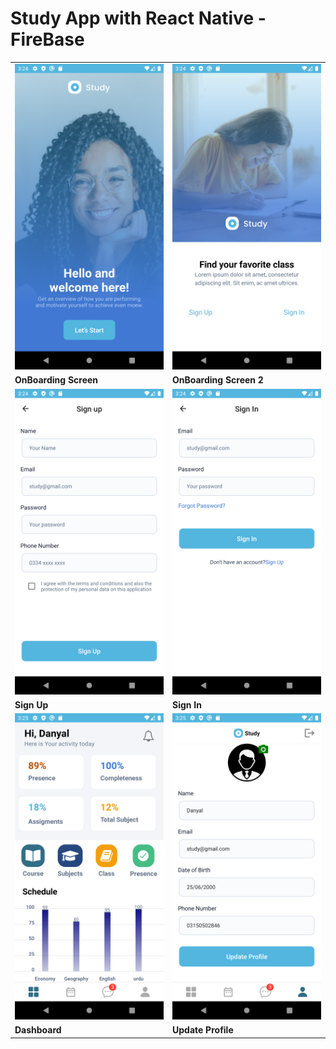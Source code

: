 <h1>
Study App with React Native - FireBase
</h1>
<table>
 <tr>
    <td width="15%">
      <img src="./img/1.png" />
    </td>
    <td width="15%">
      <img src="./img/2.png" />
    </td>
  </tr>
  <tr>
    <td width="15%">
     <b> OnBoarding Screen</b>
    </td>
    <td width="15%">
      <b>OnBoarding Screen 2</b>
    </td>
    </tr>
    <tr>
    <td width="15%">
      <img src="./img/signup.png" />
    </td>
    <td width="15%">
      <img src="./img/SignIn.png" />
    </td>
  </tr>
  <tr>
    <td width="15%">
     <b> Sign Up</b>
    </td>
    <td width="15%">
      <b>Sign In</b>
    </td>
   
  </tr>
    <tr>
    <td width="15%">
      <img src="./img/Dasboard.png" />
    </td>
    <td width="15%">
      <img src="./img/profile.png" />
    </td>
  </tr>
  <tr>
    <td width="15%">
     <b>Dashboard</b>
    </td>
    <td width="15%">
      <b>Update Profile</b>
    </td>
   
  </tr>
</table>
